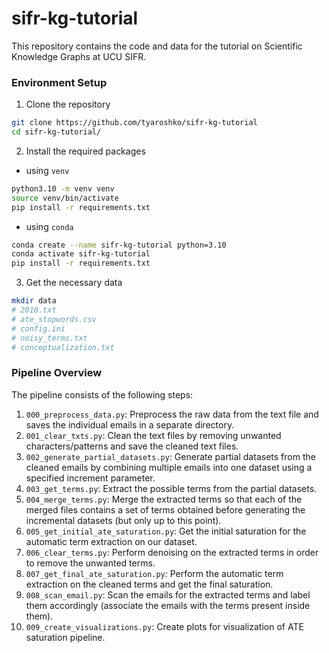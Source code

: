 # sifr-kg-tutorial

This repository contains the code and data for the tutorial on Scientific Knowledge Graphs at UCU SIFR.

### Environment Setup

1. Clone the repository
```bash
git clone https://github.com/tyaroshko/sifr-kg-tutorial
cd sifr-kg-tutorial/
```

2. Install the required packages

- using `venv`
```bash
python3.10 -m venv venv
source venv/bin/activate
pip install -r requirements.txt
```

- using `conda`
```bash
conda create --name sifr-kg-tutorial python=3.10
conda activate sifr-kg-tutorial
pip install -r requirements.txt
```

3. Get the necessary data
```bash
mkdir data
# 2010.txt
# ate_stopwords.csv
# config.ini
# noisy_terms.txt
# conceptualization.txt
```


### Pipeline Overview

The pipeline consists of the following steps:

1. `000_preprocess_data.py`: Preprocess the raw data from the text file and saves the individual emails in a separate directory.
2. `001_clear_txts.py`: Clean the text files by removing unwanted characters/patterns and save the cleaned text files.
3. `002_generate_partial_datasets.py`: Generate partial datasets from the cleaned emails by combining multiple emails into one dataset using a specified increment parameter.
4. `003_get_terms.py`: Extract the possible terms from the partial datasets.
5. `004_merge_terms.py`: Merge the extracted terms so that each of the merged files contains a set of terms obtained before generating the incremental datasets (but only up to this point).
6. `005_get_initial_ate_saturation.py`: Get the initial saturation for the automatic term extraction on our dataset.
7. `006_clear_terms.py`: Perform denoising on the extracted terms in order to remove the unwanted terms.
8. `007_get_final_ate_saturation.py`: Perform the automatic term extraction on the cleaned terms and get the final saturation.
9. `008_scan_email.py`: Scan the emails for the extracted terms and label them accordingly (associate the emails with the terms present inside them).
10. `009_create_visualizations.py`: Create plots for visualization of ATE saturation pipeline.